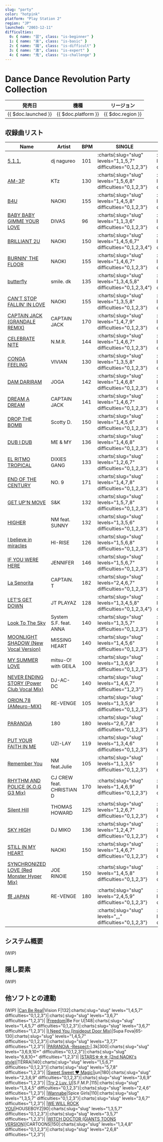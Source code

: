 ```yaml
---
slug: "party"
color: "hotpink"
platform: "Play Station 2"
region: "JP"
launched: "2003-12-11"
difficulties:
  0: { name: "習", class: "is-beginner" }
  1: { name: "楽", class: "is-basic" }
  2: { name: "踊", class: "is-difficult" }
  3: { name: "激", class: "is-expert" }
  4: { name: "鬼", class: "is-challenge" }
---
```


# Dance Dance Revolution Party Collection

|発売日|機種|リージョン|
|------|----|---------|
|{{ $doc.launched }}|{{ $doc.platform }}|{{ $doc.region }}|

## 収録曲リスト

|Name|Artist|BPM|SINGLE|DOUBLE|
|----|------|---|------|------|
|[5.1.1.](/songs/5-1-1)|dj nagureo|101|:charts{:slug="slug" levels="1,1,5,7" difficulties="0,1,2,3"}|:charts{:slug="slug" levels="2,5,8" difficulties="1,2,3"}|
|[AM-3P](/songs/am-3p)|KTz|130|:charts{:slug="slug" levels="1,5,6,8" difficulties="0,1,2,3"}|:charts{:slug="slug" levels="5,6,7" difficulties="1,2,3"}|
|[B4U](/songs/b4u)|NAOKI|155|:charts{:slug="slug" levels="1,4,5,8" difficulties="0,1,2,3"}|:charts{:slug="slug" levels="4,6,7" difficulties="1,2,3"}|
|[BABY BABY GIMME YOUR LOVE](/songs/baby-baby-gimme-your-love)|DIVAS|96|:charts{:slug="slug" levels="1,1,3,6" difficulties="0,1,2,3"}|:charts{:slug="slug" levels="2,4,6" difficulties="1,2,3"}|
|[BRILLIANT 2U](/songs/brilliant-2u)|NAOKI|150|:charts{:slug="slug" levels="1,4,5,6,7" difficulties="0,1,2,3,4"}|:charts{:slug="slug" levels="4,5,7,8" difficulties="1,2,3,4"}|
|[BURNIN' THE FLOOR](/songs/burnin-the-floor)|NAOKI|155|:charts{:slug="slug" levels="1,4,6,7" difficulties="0,1,2,3"}|:charts{:slug="slug" levels="4,6,8" difficulties="1,2,3"}|
|[butterfly](/songs/butterfly)|smile. dk|135|:charts{:slug="slug" levels="1,3,4,5,8" difficulties="0,1,2,3,4"}|:charts{:slug="slug" levels="4,5,6,8" difficulties="1,2,3,4"}|
|[CAN'T STOP FALLIN' IN LOVE](/songs/cant-stop-fallin-in-love)|NAOKI|155|:charts{:slug="slug" levels="1,3,5,8" difficulties="0,1,2,3"}|:charts{:slug="slug" levels="3,4,8" difficulties="1,2,3"}|
|[CAPTAIN JACK (GRANDALE REMIX)](/songs/captain-jack)|CAPTAIN JACK|170|:charts{:slug="slug" levels="1,4,7,9" difficulties="0,1,2,3"}|:charts{:slug="slug" levels="5,7,9" difficulties="1,2,3"}|
|[CELEBRATE NITE](/songs/celebrate-nite)|N.M.R.|144|:charts{:slug="slug" levels="1,4,6,7" difficulties="0,1,2,3"}|:charts{:slug="slug" levels="4,6,7" difficulties="1,2,3"}|
|[CONGA FEELING](/songs/conga-feeling)|VIVIAN|130|:charts{:slug="slug" levels="1,3,5,8" difficulties="0,1,2,3"}|:charts{:slug="slug" levels="4,7,8" difficulties="1,2,3"}|
|[DAM DARIRAM](/songs/dam-dariram)|JOGA|142|:charts{:slug="slug" levels="1,4,6,8" difficulties="0,1,2,3"}|:charts{:slug="slug" levels="4,5,8" difficulties="1,2,3"}|
|[DREAM A DREAM](/songs/dream-a-dream)|CAPTAIN JACK|141|:charts{:slug="slug" levels="1,4,6,7" difficulties="0,1,2,3"}|:charts{:slug="slug" levels="4,6,7" difficulties="1,2,3"}|
|[DROP THE BOMB](/songs/drop-the-bomb)|Scotty D.|150|:charts{:slug="slug" levels="1,4,5,6" difficulties="0,1,2,3"}|:charts{:slug="slug" levels="4,5,6" difficulties="1,2,3"}|
|[DUB I DUB](/songs/dub-i-dub)|ME & MY|136|:charts{:slug="slug" levels="1,4,6,8" difficulties="0,1,2,3"}|:charts{:slug="slug" levels="5,7,7" difficulties="1,2,3"}|
|[EL RITMO TROPICAL](/songs/el-ritmo-tropical)|DIXIES GANG|133|:charts{:slug="slug" levels="1,2,6,7" difficulties="0,1,2,3"}|:charts{:slug="slug" levels=",," difficulties="1,2,3"}|
|[END OF THE CENTURY](/songs/end-of-the-century)|NO. 9|171|:charts{:slug="slug" levels="1,4,7,8" difficulties="0,1,2,3"}|:charts{:slug="slug" levels="5,6,9" difficulties="1,2,3"}|
|[GET UP'N MOVE](/songs/get-up-n-move)|S&K|132|:charts{:slug="slug" levels="1,5,7,8" difficulties="0,1,2,3"}|:charts{:slug="slug" levels="6,7,7" difficulties="1,2,3"}|
|[HIGHER](/songs/higher)|NM feat. SUNNY|132|:charts{:slug="slug" levels="1,3,5,6" difficulties="0,1,2,3"}|:charts{:slug="slug" levels="3,5,7" difficulties="1,2,3"}|
|[I believe in miracles](/songs/i-believe-in-miracles)|HI-RISE|126|:charts{:slug="slug" levels="1,5,6,8" difficulties="0,1,2,3"}|:charts{:slug="slug" levels="6,7,8" difficulties="1,2,3"}|
|[IF YOU WERE HERE](/songs/if-you-were-here)|JENNIFER|146|:charts{:slug="slug" levels="1,5,6,7" difficulties="0,1,2,3"}|:charts{:slug="slug" levels="6,7,7" difficulties="1,2,3"}|
|[La Senorita](/songs/la-senorita)|CAPTAIN. T|182|:charts{:slug="slug" levels="2,4,6,7" difficulties="0,1,2,3"}|:charts{:slug="slug" levels="4,6,9" difficulties="1,2,3"}|
|[LET'S GET DOWN](/songs/lets-get-down)|JT PLAYAZ|128|:charts{:slug="slug" levels="1,3,4,5,8" difficulties="0,1,2,3,4"}|:charts{:slug="slug" levels="3,4,7,7" difficulties="1,2,3"}|
|[Look To The Sky](/songs/look-to-the-sky)|System S.F. feat. ANNA|140|:charts{:slug="slug" levels="1,3,5,7" difficulties="0,1,2,3"}|:charts{:slug="slug" levels="2,5,7" difficulties="1,2,3"}|
|[MOONLIGHT SHADOW (New Vocal Version)](/songs/moonlight-shadow)|MISSING HEART|140|:charts{:slug="slug" levels="1,4,5,6" difficulties="0,1,2,3"}|:charts{:slug="slug" levels="4,5,7" difficulties="1,2,3"}|
|[MY SUMMER LOVE](/songs/my-summer-love)|mitsu-O! with GEILA|100|:charts{:slug="slug" levels="1,3,6,9" difficulties="0,1,2,3"}|:charts{:slug="slug" levels="3,5,8" difficulties="1,2,3"}|
|[NEVER ENDING STORY (Power Club Vocal Mix)](/songs/never-ending-story)|DJ-AC-DC|140|:charts{:slug="slug" levels="1,4,6,7" difficulties="1,2,3"}|:charts{:slug="slug" levels="3,7,8" difficulties="1,2,3"}|
|[ORION.78 (AMeuro-MIX)](/songs/orion-78-ameuro)|RE-VENGE|105|:charts{:slug="slug" levels="1,3,5,9" difficulties="0,1,2,3"}|:charts{:slug="slug" levels="3,5,7" difficulties="1,2,3"}|
|[PARANOiA](/songs/paranoia)|180|180|:charts{:slug="slug" levels="2,6,7,8" difficulties="0,1,2,3"}|:charts{:slug="slug" levels="7,8,9" difficulties="1,2,3"}|
|[PUT YOUR FAITH IN ME](/songs/put-your-faith-in-me)|UZI-LAY|119|:charts{:slug="slug" levels="1,3,4,6" difficulties="0,1,2,3"}|:charts{:slug="slug" levels="4,5,6" difficulties="1,2,3"}|
|[Remember You](/songs/remember-you)|NM feat.Julie|105|:charts{:slug="slug" levels="1,1,3,5" difficulties="0,1,2,3"}|:charts{:slug="slug" levels="1,3,5" difficulties="1,2,3"}|
|[RHYTHM AND POLICE (K.O.G G3 Mix)](/songs/rhythm-and-police)|CJ CREW feat. CHRISTIAN D|170|:charts{:slug="slug" levels="1,4,6,9" difficulties="0,1,2,3"}|:charts{:slug="slug" levels="4,7,9" difficulties="1,2,3"}|
|[Silent Hill](/songs/silent-hill)|THOMAS HOWARD|125|:charts{:slug="slug" levels="1,2,6,7" difficulties="0,1,2,3"}|:charts{:slug="slug" levels="4,5,7" difficulties="1,2,3"}|
|[SKY HIGH](/songs/sky-high-miko)|DJ MIKO|136|:charts{:slug="slug" levels="1,2,4,7" difficulties="0,1,2,3"}|:charts{:slug="slug" levels="3,5,7" difficulties="1,2,3"}|
|[STILL IN MY HEART](/songs/still-in-my-heart)|NAOKI|150|:charts{:slug="slug" levels="1,4,6,7" difficulties="0,1,2,3"}|:charts{:slug="slug" levels="4,5,7" difficulties="1,2,3"}|
|[SYNCHRONIZED LOVE (Red Monster Hyper Mix)](/songs/synchronized-love)|JOE RINOIE|150|:charts{:slug="slug" levels="1,4,5,8" difficulties="0,1,2,3"}|:charts{:slug="slug" levels="4,6,8" difficulties="1,2,3"}|
|[祭 JAPAN](/songs/matsuri-japan)|RE-VENGE|180|:charts{:slug="slug" levels="2,4,5,9" difficulties="0,1,2,3"}|:charts{:slug="slug" levels="4,6,8" difficulties="1,2,3"}|
|[](/songs/)|||:charts{:slug="slug" levels=",,," difficulties="0,1,2,3"}|:charts{:slug="slug" levels=",," difficulties="1,2,3"}|

## システム概要

(WIP)

## 隠し要素

(WIP)

## 他ソフトとの連動

(WIP)
|[Can Be Real](/songs/can-be-real)|Vision F|132|:charts{:slug="slug" levels="1,4,5,7" difficulties="0,1,2,3"}|:charts{:slug="slug" levels="3,6,7" difficulties="1,2,3"}|
|[Freedom](/songs/freedom)|Be For U|148|:charts{:slug="slug" levels="1,4,5,7" difficulties="0,1,2,3"}|:charts{:slug="slug" levels="3,6,7" difficulties="1,2,3"}|
|[I Need You (Insideout Door Mix)](/songs/i-need-you-insideout-door)|Supa Fova|65-130|:charts{:slug="slug" levels="1,4,5,7" difficulties="0,1,2,3"}|:charts{:slug="slug" levels="3,7,7" difficulties="1,2,3"}|
|[PARANOiA -Respect-](/songs/paranoia-respect)|.3k|300|:charts{:slug="slug" levels="3,6,9,10+" difficulties="0,1,2,3"}|:charts{:slug="slug" levels="6,8,10+" difficulties="1,2,3"}|
|[STARS☆☆☆ (2nd NAOKI's style)](/songs/stars)|TËЯRA|140|:charts{:slug="slug" levels="1,5,6,7" difficulties="0,1,2,3"}|:charts{:slug="slug" levels="5,7,8" difficulties="1,2,3"}|
|[Sweet Sweet ♥ Magic](/songs/sweet-sweet-love-magic)|jun|180|:charts{:slug="slug" levels="2,3,6,9" difficulties="0,1,2,3"}|:charts{:slug="slug" levels="3,6,9" difficulties="1,2,3"}|
|[Try 2 Luv. U](/songs/try-2-luv-u)|S.F.M.P.|115|:charts{:slug="slug" levels="1,3,4,5" difficulties="0,1,2,3"}|:charts{:slug="slug" levels="2,4,6" difficulties="1,2,3"}|
|[Wannabe](/songs/wannabe)|Spice Girls|110|:charts{:slug="slug" levels="1,3,5,7" difficulties="0,1,2,3"}|:charts{:slug="slug" levels="3,6,7" difficulties="1,2,3"}|
|[WE WILL ROCK YOU](/songs/we-will-rock-you)|HOUSEBOYZ|90|:charts{:slug="slug" levels="1,3,5,7" difficulties="0,1,2,3"}|:charts{:slug="slug" levels="3,5,7" difficulties="1,2,3"}|
|[WITCH DOCTOR (GIANTS TOONS VERSION)](/songs/witch-doctor)|CARTOONS|150|:charts{:slug="slug" levels="1,3,4,8" difficulties="0,1,2,3"}|:charts{:slug="slug" levels="2,6,8" difficulties="1,2,3"}|
